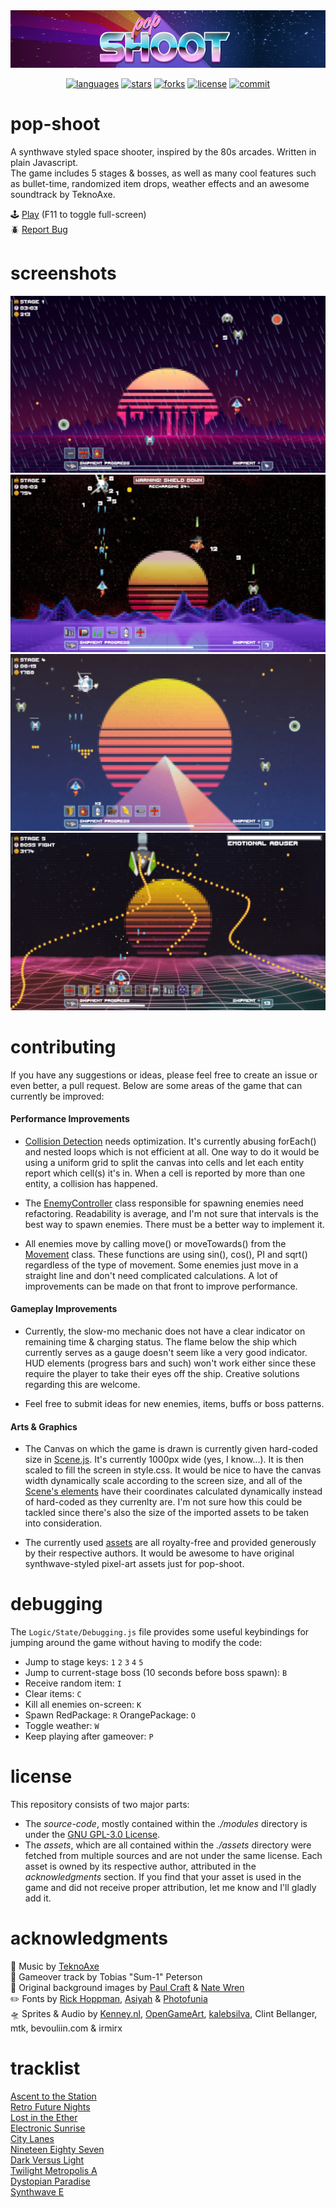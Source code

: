 <div align="center">
<img src="assets/repo/banner.png" alt="banner">

[![languages](https://img.shields.io/github/languages/top/kiwphi/pop-shoot?style=flat)](https://github.com/kiwphi/pop-shoot)
[![stars](https://img.shields.io/github/stars/kiwphi/pop-shoot?style=flat)](https://github.com/kiwphi/pop-shoot/stargazers)
[![forks](https://img.shields.io/github/forks/kiwphi/pop-shoot?style=flat)](https://github.com/kiwphi/pop-shoot/forks)
[![license](https://img.shields.io/github/license/kiwphi/pop-shoot?style=flat)](https://github.com/kiwphi/pop-shoot/blob/main/LICENSE)
[![commit](https://img.shields.io/github/last-commit/kiwphi/pop-shoot?style=flat)](https://github.com/kiwphi/pop-shoot/commits/main)

</div>

# pop-shoot

A synthwave styled space shooter, inspired by the 80s arcades. Written in plain Javascript.  
The game includes 5 stages & bosses, as well as many cool features such as bullet-time, randomized item drops, weather effects and an awesome soundtrack by TeknoAxe.

:joystick: [Play](https://kiwphi.github.io/pop-shoot/) (F11 to toggle full-screen)  
:beetle: [Report Bug](https://github.com/kiwphi/pop-shoot/issues)

# screenshots

<img src="assets/repo/screenshot1.png" alt="screenshot1">
<img src="assets/repo/screenshot2.png" alt="screenshot2">
<img src="assets/repo/screenshot3.png" alt="screenshot3">
<img src="assets/repo/screenshot4.png" alt="screenshot4">

# contributing

If you have any suggestions or ideas, please feel free to create an issue or even better, a pull request.
Below are some areas of the game that can currently be improved:

#### Performance Improvements

-   [Collision Detection](https://github.com/kiwphi/pop-shoot/blob/main/modules/Logic/Motion/CollisionDetection.js) needs optimization.
    It's currently abusing forEach() and nested loops which is not efficient at all.
    One way to do it would be using a uniform grid to split the canvas into cells and let each entity report which cell(s) it's in.
    When a cell is reported by more than one entity, a collision has happened.

-   The [EnemyController](https://github.com/kiwphi/pop-shoot/blob/main/modules/Logic/Controllers/EnemyController.js)
    class responsible for spawning enemies need refactoring. Readability is average, and I'm not sure that intervals is the best way to spawn enemies.
    There must be a better way to implement it.

-   All enemies move by calling move() or moveTowards() from the [Movement](https://github.com/kiwphi/pop-shoot/blob/main/modules/Logic/Motion/Movement.js) class.
    These functions are using sin(), cos(), PI and sqrt() regardless of the type of movement. Some enemies just move in a straight line and
    don't need complicated calculations. A lot of improvements can be made on that front to improve performance.

#### Gameplay Improvements

-   Currently, the slow-mo mechanic does not have a clear indicator on remaining time & charging status. The flame below the
    ship which currently serves as a gauge doesn't seem like a very good indicator. HUD elements (progress bars and such) won't
    work either since these require the player to take their eyes off the ship. Creative solutions regarding this are welcome.

-   Feel free to submit ideas for new enemies, items, buffs or boss patterns.

#### Arts & Graphics

-   The Canvas on which the game is drawn is currently given hard-coded size in [Scene.js](https://github.com/kiwphi/pop-shoot/blob/main/modules/Scene/Scene.js).
    It's currently 1000px wide (yes, I know...). It is then scaled to fill the screen in style.css.
    It would be nice to have the canvas width dynamically scale according to the screen size, and all of the
    [Scene's elements](https://github.com/kiwphi/pop-shoot/tree/main/modules/Scene/Elements) have their coordinates calculated dynamically instead of
    hard-coded as they currenlty are. I'm not sure how this could be tackled since there's also the size of the imported assets to be taken into consideration.

-   The currently used [assets](https://github.com/kiwphi/pop-shoot/tree/main/assets) are all royalty-free and provided generously by their
    respective authors. It would be awesome to have original synthwave-styled pixel-art assets just for pop-shoot.

# debugging

The `Logic/State/Debugging.js` file provides some useful keybindings for jumping around the game without having to modify the code:

-   Jump to stage keys: `1` `2` `3` `4` `5`
-   Jump to current-stage boss (10 seconds before boss spawn): `B`
-   Receive random item: `I`
-   Clear items: `C`
-   Kill all enemies on-screen: `K`
-   Spawn RedPackage: `R` OrangePackage: `O`
-   Toggle weather: `W`
-   Keep playing after gameover: `P`

# license

This repository consists of two major parts:

-   The _source-code_, mostly contained within the _./modules_ directory
    is under the [GNU GPL-3.0 License](https://github.com/kiwphi/pop-shoot/blob/main/LICENSE).
-   The _assets_, which are all contained within the _./assets_ directory were fetched from multiple sources
    and are not under the same license. Each asset is owned by its respective author, attributed in the
    _acknowledgments_ section. If you find that your asset is used in the game and did not receive proper attribution,
    let me know and I'll gladly add it.

# acknowledgments

:musical_note: Music by [TeknoAxe](https://open.spotify.com/artist/0Hyqsw7GWssXIOVgy36ohS)  
:guitar: Gameover track by Tobias "Sum-1" Peterson  
:art: Original background images by [Paul Craft](https://co.pinterest.com/paulcraftone/) & [Nate Wren](https://natewren.com)  
:pencil2: Fonts by [Rick Hoppman](https://www.dafont.com/thaleahfat.font), [Asiyah](https://www.dafont.com/handwriting-5.font) & [Photofunia](https://photofunia.com)  
:flying_saucer: Sprites & Audio by [Kenney.nl](https://kenney.nl), [OpenGameArt](https://opengameart.org),
[kalebsilva](https://www.vecteezy.com/members/kalebsilva), Clint Bellanger, mtk, bevouliin.com & irmirx

# tracklist

[Ascent to the Station](https://www.youtube.com/watch?v=r5L-CY9TcRc)  
[Retro Future Nights](https://www.youtube.com/watch?v=D_jQLR6zq30)  
[Lost in the Ether](https://www.youtube.com/watch?v=q2DFmJ46jFw)  
[Electronic Sunrise](https://www.youtube.com/watch?v=yjCWwkuOX7U)  
[City Lanes](https://www.youtube.com/watch?v=caPQEDHfaOI)  
[Nineteen Eighty Seven](https://www.youtube.com/watch?v=j6XKMywP3-g)  
[Dark Versus Light](https://www.youtube.com/watch?v=uxD88mxMDQc)  
[Twilight Metropolis A](https://www.youtube.com/watch?v=k1C1algxG0E)  
[Dystopian Paradise](https://www.youtube.com/watch?v=j9l6QWj4JqU)  
[Synthwave E](https://www.youtube.com/watch?v=RBxnYXGNNAk)
